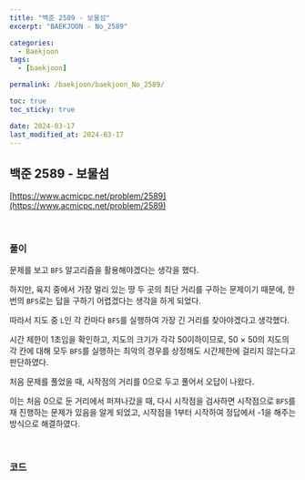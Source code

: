 ```yaml
---
title: "백준 2589 - 보물섬"
excerpt: "BAEKJOON - No_2589"

categories:
  - Baekjoon
tags:
  - [baekjoon]

permalink: /baekjoon/baekjoon_No_2589/

toc: true
toc_sticky: true

date: 2024-03-17
last_modified_at: 2024-03-17
---
```



## 백준 2589 - 보물섬

[https://www.acmicpc.net/problem/2589](https://www.acmicpc.net/problem/2589)

<br>

### 풀이

문제를 보고 `BFS` 알고리즘을 활용해야겠다는 생각을 했다. <br>

하지만, 육지 중에서 가장 멀리 있는 땅 두 곳의 최단 거리를 구하는 문제이기 때문에,
한번의 `BFS`로는 답을 구하기 어렵겠다는 생각을 하게 되었다. <br>

따라서 지도 중 `L`인 각 칸마다 `BFS`를 실행하여 가장 긴 거리를 찾아야겠다고 생각했다. <br>

시간 제한이 1초임을 확인하고, 지도의 크기가 각각 50이하이므로, 50 × 50의 지도의 각 칸에 대해
모두 `BFS`를 실행하는 최악의 경우를 상정해도 시간제한에 걸리지 않는다고 판단하였다. <br>

처음 문제를 풀었을 때, 시작점의 거리를 0으로 두고 풀어서 오답이 나왔다. <br>

이는 처음 0으로 둔 거리에서 퍼져나갔을 때, 다시 시작점을 검사하면 시작점으로 `BFS`를 재 진행하는 문제가
있음을 알게 되었고, 시작점을 1부터 시작하여 정답에서 -1을 해주는 방식으로 해결하였다. <br>

<br>

### 코드

<script src="https://gist.github.com/jinwoojwa/d9392a8ad422a618cd0267295dc21525.js"></script>
